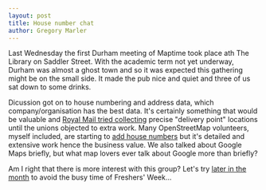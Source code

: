 ```yaml
---
layout: post
title: House number chat
author: Gregory Marler
---
```


Last Wednesday the first Durham meeting of Maptime took place ath The Library on Saddler Street. With the academic term not yet underway, Durham was almost a ghost town and so it was expected this gathering might be on the small side. It made the pub nice and quiet and three of us sat down to some drinks.

Dicussion got on to house numbering and address data, which company/organisation has the best data. It's certainly something that would be valuable and [Royal Mail tried collecting](http://www.bbc.co.uk/news/uk-england-18883772) precise "delivery point" locations until the unions objected to extra work. Many OpenStreetMap volunteers, myself included, are starting to [add house numbers](http://wiki.openstreetmap.org/wiki/Key:addr) but it's detailed and extensive work hence the business value. We also talked about Google Maps briefly, but what map lovers ever talk about Google more than briefly?

Am I right that there is more interest with this group? Let's try [later in the month](http://maptime.io/durham/2015/10/15/october-meeting/) to avoid the busy time of Freshers' Week...